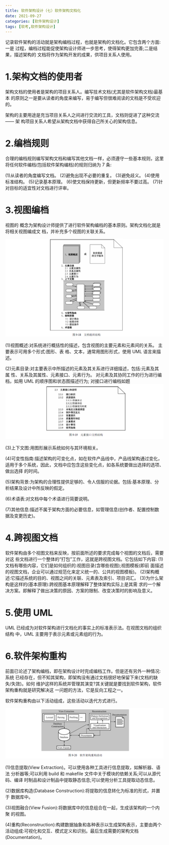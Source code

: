 ```yaml
---
title: 软件架构设计（七）软件架构文档化
date: 2021-09-27
categories: [软件架构设计]
tags: [软考,软件架构设计]
---
```



记录软件架构的活动就是架构编档过程，也就是架构的文档化。它包含两个方面:一是 过程，编档过程能促使架构设计师进一步思考，使得架构更加完善;二是结果，描述架构的 文档将作为架构开发的成果，供项目关系人使用。

# 1.架构文档的使用者
架构文档的使用者是架构的项目关系人。编写技术文档(尤其是软件架构文档)最基本 的原则之一是要从读者的角度来编写，易于编写但很难阅读的文档是不受欢迎的。

架构的主要用途是充当项目关系人之间进行交流的工具，文档则促进了这种交流—— 架 构项目关系人希望从架构文档中获得自己所关心的架构信息。

# 2.编档规则

合理的编档规则编写架构文档和编写其他文档一样，必须遵守一些基本规则，这里 将任何软件编档(包括软件架构编档)的规则归纳为 7 条:

(1)从读者的角度编写文档。 
(2)避免出现不必要的重复。 
(3)避免歧义。
(4)使用标准结构。
(5)记录基本原理。 
(6)使文档保持更新，但更新频率不要过高。 
(7)针对目标的适宜性对文档进行评审。

# 3.视图编档
视图的 概念为架构设计师提供了进行软件架构编档的基本原则。架构文档化就是将相关视图编成文 档，并补充多个视图的关联关系。

![](/images/ruankao/6-48.png)

(1)视图概述:对系统进行概括性的描述，包含视图的主要元素和元素间的关系。
主要表示可用多个形式:图形、表 格、文本，通常用图形形式，使用 UML 语言来描述。

(2)元素目录:对主要表示中所描述的元素及其关系进行详细描述，包括:元素及其 属 性、关系及其属性、元素接口、元素行为。
对元素及其协同工作的行为进行编档，如用 UML 的顺序图和状态图描述行为;
对接口进行编档如题
![](/images/ruankao/6-49.png)

(3)上下文图:用图形展示系统如何与其环境相关。

(4)可变性指南:描述架构的可变化点，如在软件产品线中，产品线架构通过变化， 适用于多个系统，因此，文档中应包含这些变化点，如各系统要做出选择的选项、做出选择 的时间。

(5)架构背景:为架构的合理性提供足够的、令人信服的论据。包括:基本原理、分 析结果及设计中所反映的假定。

(6)术语表:对文档中每个术语进行简要说明。

(7)其他信息:描述不属于架构方面的必要信息，如管理信息(创作者、配置控制数 据及变更历史)。


# 4.跨视图文档
软件架构由多个视图文档来反映，按前面所述的要求完成每个视图的文档后，需要对这 些文档进行一个整体的“打包”工作，这就是跨视图文档。它包括如下内容:
(1)文档有哪些内容，它们是如何组织的:视图目录(含哪些视图);视图模板(即前 面描述的视图文档，企业可以通过规范化来定义统一的、公共的视图模板)。
(2)架构概述:它描述系统的目的、视图之间的关联、元素表及索引、项目词汇。
(3)为什么架构是这样的(基本原理):跨视图基本原理解释了整体架构实际上是其需 求的一个解决方案。即解释了做出决策的原因、方案的限制、改变决策时的影响及意义。

# 5.使用 UML
UML 已经成为对软件架构进行文档化的事实上的标准表示法。在视图文档的组织结构 中，UML 主要用于表示元素或元素组的行为。

# 6.软件架构重构
前面已论述了架构编档，即在架构设计时完成编档工作。但是还有另外一种情况:系统
已经存在，但不知其架构，即架构没有通过文档很好地保留下来(文档的缺失/失效)。如何 维护这样的系统并管理其演变?其关键就是要找到软件架构，软件架构重构就是研究解决这 一问题的方法，它是反向工程之一。


软件架构重构由以下活动组成，这些活动以迭代方式进行。

![](/images/ruankao/6-50.png)

(1)信息提取(View Extraction)。可以使用各种工具进行信息提取，如解析器、语法 分析器等;可以利用 build 和 makefile 文件中关于模块的依赖关系;可以从源代码、编译 时制品和设计制品中提取静态信息;可以使用分析工具提取动态信息。

(2)数据库构造(Database Construction):将提取的信息转化为标准的形式，并置于 数据库中。

(3)视图融合(View Fusion):将数据库中的信息组合在一起，生成该架构的一个内聚 的视图。

(4)重构(Reconstruction):构建数据抽象和各种表示以生成架构表示，主要由两个活动组成:可视化和交互、模式定义和识别。最后生成需要的架构文档(Documentation)。